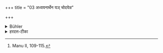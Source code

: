+++
title = "03 अध्ययनार्थेन यञ् चोदयेन्न"

+++

<details><summary>Bühler</summary>

3. He whom (a student) asks for instruction, shall certainly not refuse it; [^2] 


[^2]:  Manu II, 109-115.
</details>

<details><summary>हरदत्त-टीका</summary>

## सूत्रम्
अध्ययनार्थेन यं चोदयेन्न चैनं प्रत्याचक्षीत ॥ २ ॥  
### टिप्पनी
यमाचार्यं माणवकोऽध्ययनं प्रयोजनमुद्दिश्य चोदयेत्-'शिष्यस्तेऽहं शाधि मां त्वां प्रपन्न'मिति, स एनं माणवकं नैव प्रत्याचक्षीत । चशब्दोऽवधारणे ॥२॥
</details>
